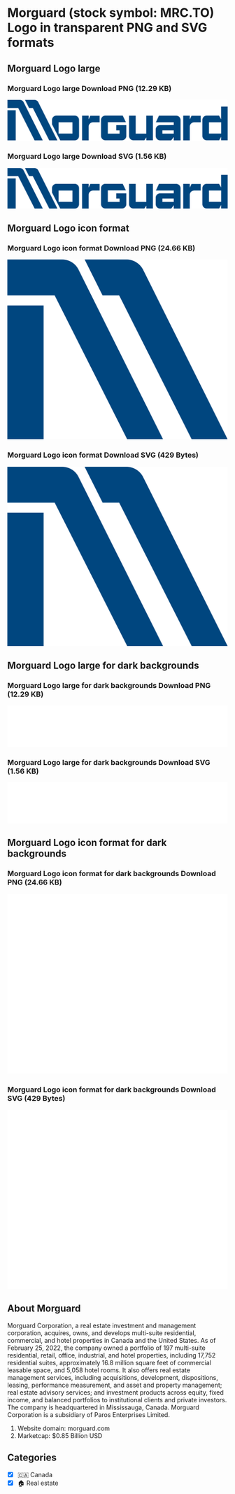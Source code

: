 # Morguard (stock symbol: MRC.TO) Logo in transparent PNG and SVG formats

## Morguard Logo large

### Morguard Logo large Download PNG (12.29 KB)

![Morguard Logo large Download PNG (12.29 KB)](/img/orig/MRC.TO_BIG-cba0c45b.png)

### Morguard Logo large Download SVG (1.56 KB)

![Morguard Logo large Download SVG (1.56 KB)](/img/orig/MRC.TO_BIG-a7fd225e.svg)

## Morguard Logo icon format

### Morguard Logo icon format Download PNG (24.66 KB)

![Morguard Logo icon format Download PNG (24.66 KB)](/img/orig/MRC.TO-8eca076e.png)

### Morguard Logo icon format Download SVG (429 Bytes)

![Morguard Logo icon format Download SVG (429 Bytes)](/img/orig/MRC.TO-b10850ed.svg)

## Morguard Logo large for dark backgrounds

### Morguard Logo large for dark backgrounds Download PNG (12.29 KB)

![Morguard Logo large for dark backgrounds Download PNG (12.29 KB)](/img/orig/MRC.TO_BIG.D-72b88dcd.png)

### Morguard Logo large for dark backgrounds Download SVG (1.56 KB)

![Morguard Logo large for dark backgrounds Download SVG (1.56 KB)](/img/orig/MRC.TO_BIG.D-ecf58291.svg)

## Morguard Logo icon format for dark backgrounds

### Morguard Logo icon format for dark backgrounds Download PNG (24.66 KB)

![Morguard Logo icon format for dark backgrounds Download PNG (24.66 KB)](/img/orig/MRC.TO.D-5db09e75.png)

### Morguard Logo icon format for dark backgrounds Download SVG (429 Bytes)

![Morguard Logo icon format for dark backgrounds Download SVG (429 Bytes)](/img/orig/MRC.TO.D-ecebbd85.svg)

## About Morguard

Morguard Corporation, a real estate investment and management corporation, acquires, owns, and develops multi-suite residential, commercial, and hotel properties in Canada and the United States. As of February 25, 2022, the company owned a portfolio of 197 multi-suite residential, retail, office, industrial, and hotel properties, including 17,752 residential suites, approximately 16.8 million square feet of commercial leasable space, and 5,058 hotel rooms. It also offers real estate management services, including acquisitions, development, dispositions, leasing, performance measurement, and asset and property management; real estate advisory services; and investment products across equity, fixed income, and balanced portfolios to institutional clients and private investors. The company is headquartered in Mississauga, Canada. Morguard Corporation is a subsidiary of Paros Enterprises Limited.

1. Website domain: morguard.com
2. Marketcap: $0.85 Billion USD


## Categories
- [x] 🇨🇦 Canada
- [x] 🏠 Real estate
